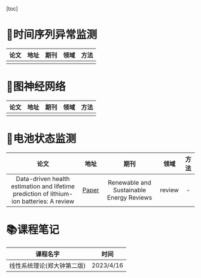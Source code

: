 [toc]

# :memo:时间序列异常监测

| 论文 | 地址 | 期刊 | 领域 | 方法 |
| :--: | :--: | :--: | :--: | :--: |
|      |      |      |      |      |

# :memo:图神经网络

| 论文 | 地址 | 期刊 | 领域 | 方法 |
| :--: | :--: | :--: | :--: | :--: |
|      |      |      |      |      |

# :memo:电池状态监测

|                             论文                             |                             地址                             |                   期刊                   |  领域  | 方法 |
| :----------------------------------------------------------: | :----------------------------------------------------------: | :--------------------------------------: | :----: | :--: |
| Data-driven health estimation and lifetime prediction of lithium-ion batteries: A review | [Paper](https://www.sciencedirect.com/science/article/pii/S136403211930454X) | Renewable and Sustainable Energy Reviews | review |  -   |

# :books:课程笔记

| 课程名字                   | 时间      |
| -------------------------- | --------- |
| 线性系统理论(郑大钟第二版) | 2023/4/16 |

